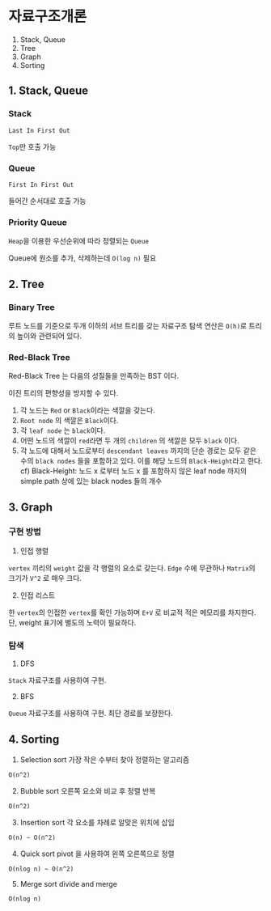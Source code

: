 # 자료구조개론

1. Stack, Queue
2. Tree
3. Graph
4. Sorting

## 1. Stack, Queue
### Stack
```Last In First Out```

```Top```만 호출 가능
### Queue
```First In First Out```

들어간 순서대로 호출 가능

### Priority Queue
```Heap```을 이용한 우선순위에 따라 정렬되는 ```Queue```

Queue에 원소를 추가, 삭제하는데 ```O(log n)``` 필요

## 2. Tree
### Binary Tree
루트 노드를 기준으로 두개 이하의 서브 트리를 갖는 자료구조
탐색 연산은 ```O(h)```로 트리의 높이와 관련되어 있다.

### Red-Black Tree
Red-Black Tree 는 다음의 성질들을 만족하는 BST 이다.

이진 트리의 편향성을 방지할 수 있다.

1. 각 노드는 ```Red``` or ```Black```이라는 색깔을 갖는다.
2. ```Root node``` 의 색깔은 ```Black```이다.
3. 각 ```leaf node``` 는 ```black```이다.
4. 어떤 노드의 색깔이 ```red```라면 두 개의 ```children``` 의 색깔은 모두 ```black``` 이다.
5. 각 노드에 대해서 노드로부터 ```descendant leaves``` 까지의 단순 경로는 모두 같은 수의 ```black nodes``` 들을 포함하고 있다. 이를 해당 노드의 ```Black-Height```라고 한다. cf) Black-Height: 노드 x 로부터 노드 x 를 포함하지 않은 leaf node 까지의 simple path 상에 있는 black nodes 들의 개수

## 3. Graph
### 구현 방법

1. 인접 행렬

```vertex``` 끼리의 ```weight``` 값을 각 행렬의 요소로 갖는다. ```Edge``` 수에 무관하나 ```Matrix```의 크기가 ```V^2``` 로 매우 크다.

2. 인접 리스트

한 ```vertex```의 인접한 ```vertex```를 확인 가능하며 ```E+V``` 로 비교적 적은 메모리를 차지한다. 단, weight 표기에 별도의 노력이 필요하다.
### 탐색
1. DFS

```Stack``` 자료구조를 사용하여 구현.

2. BFS

```Queue``` 자료구조를 사용하여 구현. 최단 경로를 보장한다.

## 4. Sorting

1. Selection sort
가장 작은 수부터 찾아 정렬하는 알고리즘

```O(n^2)```

2. Bubble sort
오른쪽 요소와 비교 후 정렬 반복

```O(n^2)```

3. Insertion sort
각 요소를 차례로 알맞은 위치에 삽입

```O(n) ~ O(n^2)```

4. Quick sort
pivot 을 사용하여 왼쪽 오른쪽으로 정렬

```O(nlog n) ~ O(n^2)```

5. Merge sort
divide and merge 

```O(nlog n)```
